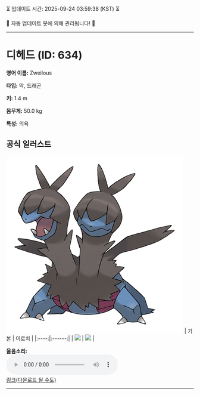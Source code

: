 
⏳ 업데이트 시간: 2025-09-24 03:59:38 (KST) ⏳

🤖 자동 업데이트 봇에 의해 관리됩니다! 🤖

---

# 디헤드 (ID: 634)
**영어 이름:** Zweilous

**타입:** 악, 드래곤

**키:** 1.4 m

**몸무게:** 50.0 kg

**특성:** 의욕

## 공식 일러스트
![](https://raw.githubusercontent.com/PokeAPI/sprites/master/sprites/pokemon/other/official-artwork/634.png)
| 기본 | 이로치 |
|:----:|:------:|
| <img src="http://play.pokemonshowdown.com/sprites/ani/zweilous.gif" width="200"> | <img src="http://play.pokemonshowdown.com/sprites/ani-shiny/zweilous.gif" width="200"> |

**울음소리:**<br><audio controls src="https://raw.githubusercontent.com/PokeAPI/cries/main/cries/pokemon/latest/634.ogg"></audio><br> [링크(다운로드 될 수도)](https://raw.githubusercontent.com/PokeAPI/cries/main/cries/pokemon/latest/634.ogg)


---

